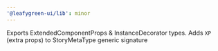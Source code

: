 ```yaml
---
'@leafygreen-ui/lib': minor
---
```


Exports ExtendedComponentProps & InstanceDecorator types. Adds `XP` (extra props) to StoryMetaType generic signature

